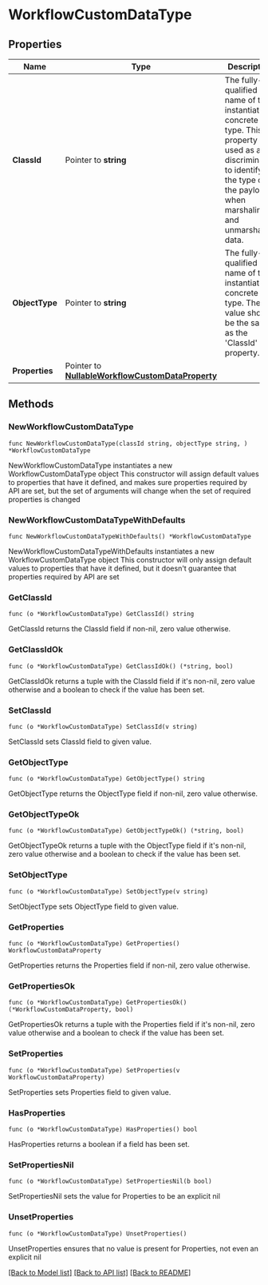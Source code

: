 # WorkflowCustomDataType

## Properties

Name | Type | Description | Notes
------------ | ------------- | ------------- | -------------
**ClassId** | Pointer to **string** | The fully-qualified name of the instantiated, concrete type. This property is used as a discriminator to identify the type of the payload when marshaling and unmarshaling data. | [default to "workflow.CustomDataType"]
**ObjectType** | Pointer to **string** | The fully-qualified name of the instantiated, concrete type. The value should be the same as the &#39;ClassId&#39; property. | [default to "workflow.CustomDataType"]
**Properties** | Pointer to [**NullableWorkflowCustomDataProperty**](WorkflowCustomDataProperty.md) |  | [optional] 

## Methods

### NewWorkflowCustomDataType

`func NewWorkflowCustomDataType(classId string, objectType string, ) *WorkflowCustomDataType`

NewWorkflowCustomDataType instantiates a new WorkflowCustomDataType object
This constructor will assign default values to properties that have it defined,
and makes sure properties required by API are set, but the set of arguments
will change when the set of required properties is changed

### NewWorkflowCustomDataTypeWithDefaults

`func NewWorkflowCustomDataTypeWithDefaults() *WorkflowCustomDataType`

NewWorkflowCustomDataTypeWithDefaults instantiates a new WorkflowCustomDataType object
This constructor will only assign default values to properties that have it defined,
but it doesn't guarantee that properties required by API are set

### GetClassId

`func (o *WorkflowCustomDataType) GetClassId() string`

GetClassId returns the ClassId field if non-nil, zero value otherwise.

### GetClassIdOk

`func (o *WorkflowCustomDataType) GetClassIdOk() (*string, bool)`

GetClassIdOk returns a tuple with the ClassId field if it's non-nil, zero value otherwise
and a boolean to check if the value has been set.

### SetClassId

`func (o *WorkflowCustomDataType) SetClassId(v string)`

SetClassId sets ClassId field to given value.


### GetObjectType

`func (o *WorkflowCustomDataType) GetObjectType() string`

GetObjectType returns the ObjectType field if non-nil, zero value otherwise.

### GetObjectTypeOk

`func (o *WorkflowCustomDataType) GetObjectTypeOk() (*string, bool)`

GetObjectTypeOk returns a tuple with the ObjectType field if it's non-nil, zero value otherwise
and a boolean to check if the value has been set.

### SetObjectType

`func (o *WorkflowCustomDataType) SetObjectType(v string)`

SetObjectType sets ObjectType field to given value.


### GetProperties

`func (o *WorkflowCustomDataType) GetProperties() WorkflowCustomDataProperty`

GetProperties returns the Properties field if non-nil, zero value otherwise.

### GetPropertiesOk

`func (o *WorkflowCustomDataType) GetPropertiesOk() (*WorkflowCustomDataProperty, bool)`

GetPropertiesOk returns a tuple with the Properties field if it's non-nil, zero value otherwise
and a boolean to check if the value has been set.

### SetProperties

`func (o *WorkflowCustomDataType) SetProperties(v WorkflowCustomDataProperty)`

SetProperties sets Properties field to given value.

### HasProperties

`func (o *WorkflowCustomDataType) HasProperties() bool`

HasProperties returns a boolean if a field has been set.

### SetPropertiesNil

`func (o *WorkflowCustomDataType) SetPropertiesNil(b bool)`

 SetPropertiesNil sets the value for Properties to be an explicit nil

### UnsetProperties
`func (o *WorkflowCustomDataType) UnsetProperties()`

UnsetProperties ensures that no value is present for Properties, not even an explicit nil

[[Back to Model list]](../README.md#documentation-for-models) [[Back to API list]](../README.md#documentation-for-api-endpoints) [[Back to README]](../README.md)


